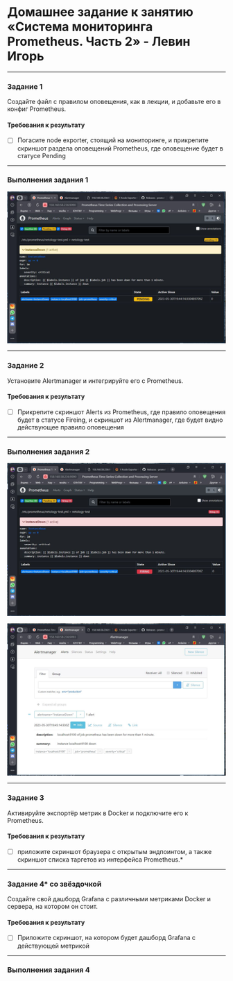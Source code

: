 # Домашнее задание к занятию «Система мониторинга Prometheus. Часть 2» - Левин Игорь

---

### Задание 1
Создайте файл с правилом оповещения, как в лекции, и добавьте его в конфиг Prometheus.

#### Требования к результату
- [ ] Погасите node exporter, стоящий на мониторинге, и прикрепите скриншот раздела оповещений Prometheus, где оповещение будет в статусе Pending

 ---

### Выполнения задания 1

 ![screen1](https://github.com/elekpow/hw-05/blob/main/Prometheus-Pending.JPG)  

 ---

### Задание 2
Установите Alertmanager и интегрируйте его с Prometheus.

#### Требования к результату
- [ ] Прикрепите скриншот Alerts из Prometheus, где правило оповещения будет в статусе Fireing, и скриншот из Alertmanager, где будет видно действующее правило оповещения

 ---

### Выполнения задания 2

 ![screen1](https://github.com/elekpow/hw-05/blob/main/Prometheus-Fireing.JPG)  
 
 
  ![screen2](https://github.com/elekpow/hw-05/blob/main/Alertmanager-Instance-Down.JPG)  




 ---

### Задание 3
Активируйте экспортёр метрик в Docker и подключите его к Prometheus.


#### Требования к результату
- [ ]  приложите скриншот браузера с открытым эндпоинтом, а также скриншот списка таргетов из интерфейса Prometheus.*


 ---


### Задание 4* со звёздочкой
Создайте свой дашборд Grafana с различными метриками Docker и сервера, на котором он стоит.


#### Требования к результату
- [ ]  Приложите скриншот, на котором будет дашборд Grafana с действующей метрикой

 ---
 
### Выполнения задания 4


 
